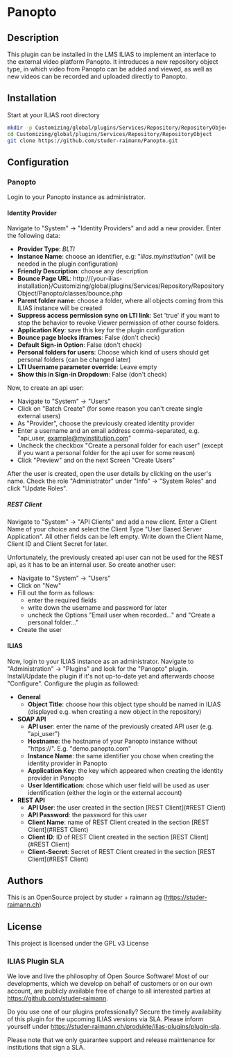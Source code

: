 Panopto
==========
## Description
This plugin can be installed in the LMS ILIAS to implement an interface to the external video platform Panopto. It introduces a new repository object type, in which video from Panopto can be added and viewed, as well as new videos can be recorded and  uploaded directly to Panopto.

## Installation
Start at your ILIAS root directory
```bash
mkdir -p Customizing/global/plugins/Services/Repository/RepositoryObject
cd Customizing/global/plugins/Services/Repository/RepositoryObject
git clone https://github.com/studer-raimann/Panopto.git
```

## Configuration
### Panopto
Login to your Panopto instance as administrator. 

#### Identity Provider
Navigate to "System" -> "Identity Providers" and add a new provider. Enter the following data:
* **Provider Type**: *BLTI*
* **Instance Name**: choose an identifier, e.g: "*ilias.myinstitution*" (will be needed in the plugin configuration)
* **Friendly Description**:	choose any description
* **Bounce Page URL**: http://{your-ilias-installation}/Customizing/global/plugins/Services/Repository/RepositoryObject/Panopto/classes/bounce.php
* **Parent folder name**: choose a folder, where all objects coming from this ILIAS instance will be created
* **Suppress access permission sync on LTI link**: Set 'true' if you want to stop the behavior to revoke Viewer permission of other course folders.
* **Application Key**: save this key for the plugin configuration
* **Bounce page blocks iframes**: False (don't check)
* **Default Sign-in Option**: False (don't check)
* **Personal folders for users**: Choose which kind of users should get personal folders (can be changed later)
* **LTI Username parameter override**:	Leave empty
* **Show this in Sign-in Dropdown**: False (don't check)

Now, to create an api user:
* Navigate to "System" -> "Users" 
* Click on "Batch Create" (for some reason you can't create single external users)
* As "Provider", choose the previously created identity provider
* Enter a username and an email address comma-separated, e.g. "api_user, example@myinstitution.com"
* Uncheck the checkbox "Create a personal folder for each user" (except if you want a personal folder for the api user for some reason)
* Click "Preview" and on the next Screen "Create Users"

After the user is created, open the user details by clicking on the user's name. Check the role "Administrator" under "Info" -> "System Roles" and click "Update Roles".

##### REST Client
Navigate to "System" -> "API Clients" and add a new client. Enter a Client Name of your choice and select the Client Type "User Based Server Application". All other fields can be left empty. Write down the Client Name, Client ID and Client Secret for later.

Unfortunately, the previously created api user can not be used for the REST api, as it has to be an internal user. So create another user:
* Navigate to "System" -> "Users"
* Click on "New"
* Fill out the form as follows:
    * enter the required fields 
    * write down the username and password for later
    * uncheck the Options "Email user when recorded..." and "Create a personal folder..."
* Create the user

#### ILIAS

Now, login to your ILIAS instance as an administrator. Navigate to "Administration" -> "Plugins" and look for the "Panopto" plugin. Install/Update the plugin if it's not up-to-date yet and afterwards choose "Configure". Configure the plugin as followed:
* **General**
    * **Object Title**: choose how this object type should be named in ILIAS (displayed e.g. when creating a new object in the repository)
* **SOAP API**
    * **API user**: enter the name of the previously created API user (e.g. "api_user")
    * **Hostname**: the hostname of your Panopto instance without "https://". E.g. "demo.panopto.com"
    * **Instance Name**: the same identifier you chose when creating the identity provider in Panopto
    * **Application Key**: the key which appeared when creating the identity provider in Panopto
    * **User Identification**: chose which user field will be used as user identification (either the login or the external account)
* **REST API**
    * **API User**: the user created in the section [REST Client](#REST Client)
    * **API Password**: the password for this user
    * **Client Name**: name of REST Client created in the section [REST Client](#REST Client)
    * **Client ID**: ID of REST Client created in the section [REST Client](#REST Client)
    * **Client-Secret**: Secret of REST Client created in the section [REST Client](#REST Client)

## Authors

This is an OpenSource project by studer + raimann ag (https://studer-raimann.ch)

## License

This project is licensed under the GPL v3 License

### ILIAS Plugin SLA

We love and live the philosophy of Open Source Software! Most of our developments, which we develop on behalf of customers or on our own account, are publicly available free of charge to all interested parties at https://github.com/studer-raimann.

Do you use one of our plugins professionally? Secure the timely availability of this plugin for the upcoming ILIAS versions via SLA. Please inform yourself under https://studer-raimann.ch/produkte/ilias-plugins/plugin-sla.

Please note that we only guarantee support and release maintenance for institutions that sign a SLA.
